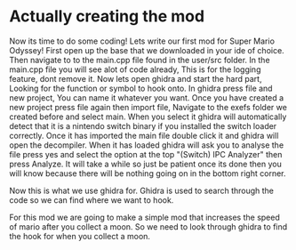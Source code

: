 # Actually creating the mod

Now its time to do some coding! Lets write our first mod for Super Mario Odyssey! First open up the base that we downloaded in your ide of choice. Then navigate to to the main.cpp file found in the user/src folder. In the main.cpp file you will see alot of code already, This is for the logging feature, dont remove it. Now lets open ghidra and start the hard part, Looking for the function or symbol to hook onto. In ghidra press file and new project, You can name it whatever you want. Once you have created a new project press file again then import file, Navigate to the exefs folder we created before and select main. When you select it ghidra will automatically detect that it is a nintendo switch binary if you installed the switch loader correctly. Once it has imported the main file double click it and ghidra will open the decompiler. When it has loaded ghidra will ask you to analyse the file press yes and select the option at the top "(Switch) IPC Analyzer" then press Analyze. It will take a while so just be patient once its done then you will know because there will be nothing going on in the bottom right corner.

Now this is what we use ghidra for. Ghidra is used to search through the code so we can find where we want to hook. 

For this mod we are going to make a simple mod that increases the speed of mario after you collect a moon. So we need to look through ghidra to find the hook for when you collect a moon. 
